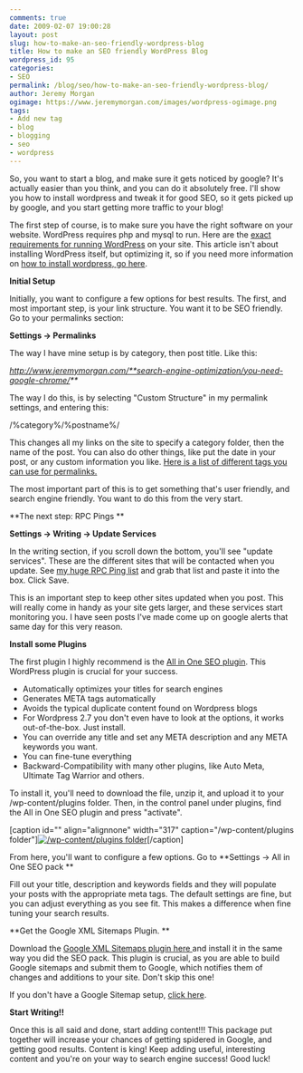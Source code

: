 ```yaml
---
comments: true
date: 2009-02-07 19:00:28
layout: post
slug: how-to-make-an-seo-friendly-wordpress-blog
title: How to make an SEO friendly WordPress Blog
wordpress_id: 95
categories:
- SEO
permalink: /blog/seo/how-to-make-an-seo-friendly-wordpress-blog/
author: Jeremy Morgan
ogimage: https://www.jeremymorgan.com/images/wordpress-ogimage.png
tags:
- Add new tag
- blog
- blogging
- seo
- wordpress
---
```


So, you want to start a blog, and make sure it gets noticed by google? It's actually easier than you think, and you can do it absolutely free. I'll show you how to install wordpress and tweak it for good SEO, so it gets picked up by google, and you start getting more traffic to your blog!

The first step of course, is to make sure you have the right software on your website. WordPress requires php and mysql to run. Here are the [exact requirements for running WordPress](http://wordpress.org/about/requirements/) on your site. This article isn't about installing WordPress itself, but optimizing it, so if you need more information on [how to install wordpress, go here](http://www.jeremymorgan.com/wordpress-help/how-to-install-wordpress/). 

**Initial Setup**

Initially, you want to configure a few options for best results. The first, and most important step, is your link structure. You want it to be SEO friendly. Go to your permalinks section:

**Settings -> Permalinks**

The way I have mine setup is by category, then post title. Like this: 

_http://www.jeremymorgan.com/**search-engine-optimization/you-need-google-chrome/**_

The way I do this, is by selecting "Custom Structure" in my permalink settings, and entering this:

/%category%/%postname%/

This changes all my links on the site to specify a category folder, then the name of the post. You can also do other things, like put the date in your post, or any custom information you like. [Here is a list of different tags you can use for permalinks.](http://codex.wordpress.org/Using_Permalinks)

The most important part of this is to get something that's user friendly, and search engine friendly. You want to do this from the very start. 


**The next step: RPC Pings **

**Settings -> Writing -> Update Services**

In the writing section, if you scroll down the bottom, you'll see "update services". These are the different sites that will be contacted when you update. See [my huge RPC Ping list](http://www.jeremymorgan.com/website-promotion/my-huge-rpc-ping-list/) and grab that list and paste it into the box. Click Save. 

This is an important step to keep other sites updated when you post. This will really come in handy as your site gets larger, and these services start monitoring you. I have seen posts I've made come up on google alerts that same day for this very reason. 

**Install some Plugins**

The first plugin I highly recommend is the [All in One SEO plugin](http://wordpress.org/extend/plugins/all-in-one-seo-pack/). This WordPress plugin is crucial for your success. 



>    
* Automatically optimizes your titles for search engines
* Generates META tags automatically
* Avoids the typical duplicate content found on Wordpress blogs
* For Wordpress 2.7 you don't even have to look at the options, it works out-of-the-box. Just install.
* You can override any title and set any META description and any META keywords you want.
* You can fine-tune everything
* Backward-Compatibility with many other plugins, like Auto Meta, Ultimate Tag Warrior and others.




To install it, you'll need to download the file, unzip it, and upload it to your /wp-content/plugins folder. Then, in the control panel under plugins, find the All in One SEO plugin and press "activate". 

[caption id="" align="alignnone" width="317" caption="/wp-content/plugins folder"][![/wp-content/plugins folder](http://www.jeremymorgan.com/hosted/seo-friendly-blog-01.jpg)](http://www.jeremymorgan.com/hosted/seo-friendly-blog-01.jpg)[/caption]

From here, you'll want to configure a few options. Go to **Settings -> All in One SEO pack
**

Fill out your title, description and keywords fields and they will populate your posts with the appropriate meta tags. The default settings are fine, but you can adjust everything as you see fit. This makes a difference when fine tuning your search results. 

**Get the Google XML Sitemaps Plugin. **

Download the [Google XML Sitemaps plugin here ](http://wordpress.org/extend/plugins/google-sitemap-generator/)and install it in the same way you did the SEO pack. This plugin is crucial, as you are able to build Google sitemaps and submit them to Google, which notifies them of changes and additions to your site. Don't skip this one!

If you don't have a Google Sitemap setup, [click here](http://www.google.com/webmasters/).

 
**Start Writing!!**

Once this is all said and done, start adding content!!! This package put together will increase your chances of getting spidered in Google, and getting good results. Content is king! Keep adding useful, interesting content and you're on your way to search engine success! Good luck! 


